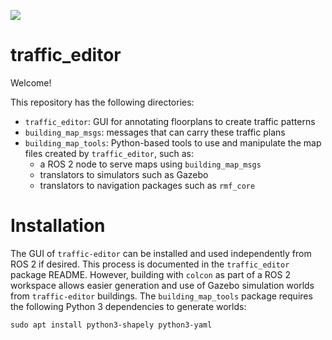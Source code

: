 ![](https://github.com/osrf/traffic_editor/workflows/build/badge.svg)

# traffic\_editor

Welcome!

This repository has the following directories:
 * `traffic_editor`: GUI for annotating floorplans to create traffic patterns
 * `building_map_msgs`: messages that can carry these traffic plans
 * `building_map_tools`: Python-based tools to use and manipulate the map files created by `traffic_editor`, such as:
   * a ROS 2 node to serve maps using `building_map_msgs`
   * translators to simulators such as Gazebo
   * translators to navigation packages such as `rmf_core`

# Installation

The GUI of `traffic-editor` can be installed and used independently from ROS 2
if desired. This process is documented in the `traffic_editor` package README.
However, building with `colcon` as part of a ROS 2 workspace allows easier
generation and use of Gazebo simulation worlds from `traffic-editor` buildings.
The `building_map_tools` package requires the following Python 3 dependencies
to generate worlds:

```
sudo apt install python3-shapely python3-yaml
```
